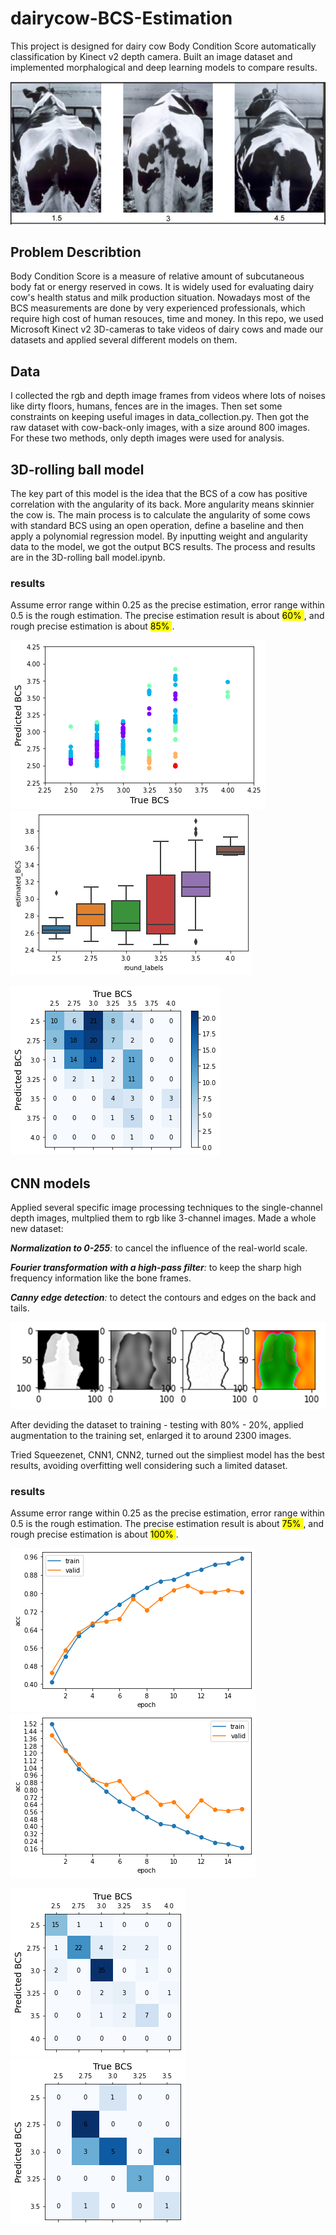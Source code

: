 # dairycow-BCS-Estimation
This project is designed for dairy cow Body Condition Score automatically classification by Kinect v2 depth camera. Built an image dataset and implemented morphalogical and deep learning models to compare results.

![](https://github.com/BobbyZ04/dairycow-BCS-classification/blob/main/cow_BCS.jpg)

## Problem Describtion
Body Condition Score is a measure of relative amount of subcutaneous body fat or energy reserved in cows. It is widely used for evaluating dairy cow's health status and milk production situation. Nowadays most of the BCS measurements are done by very experienced professionals, which require high cost of human resouces, time and money. In this repo, we used Microsoft Kinect v2 3D-cameras to take videos of dairy cows and made our datasets and applied several different models on them.

## Data
I collected the rgb and depth image frames from videos where lots of noises like dirty floors, humans, fences are in the images. Then set some constraints on keeping useful images in data_collection.py. Then got the raw dataset with cow-back-only images, with a size around 800 images. For these two methods, only depth images were used for analysis.

## 3D-rolling ball model
The key part of this model is the idea that the BCS of a cow has positive correlation with the angularity of its back. More angularity means skinnier the cow is.
The main process is to calculate the angularity of some cows with standard BCS using an open operation, define a baseline and then apply a polynomial regression model. By inputting weight and angularity data to the model, we got the output BCS results. The process and results are in the 3D-rolling ball model.ipynb.
### results
Assume error range within 0.25 as the precise estimation, error range within 0.5 is the rough estimation. The precise estimation result is about <mark> 60% </mark>, and rough precise estimation is about <mark> 85% </mark>.

![](https://github.com/BobbyZ04/dairycow-BCS-classification/blob/main/images/rollingball_result1.png)
![](https://github.com/BobbyZ04/dairycow-BCS-classification/blob/main/images/rollingball_result2.png)

![](https://github.com/BobbyZ04/dairycow-BCS-classification/blob/main/images/rollingball_result3.png)

## CNN models
Applied several specific image processing techniques to the single-channel depth images, multplied them to rgb like 3-channel images. Made a whole new dataset:

_**Normalization to 0-255**:_ to cancel the influence of the real-world scale.

_**Fourier transformation with a high-pass filter**:_ to keep the sharp high frequency information like the bone frames.

_**Canny edge detection**:_ to detect the contours and edges on the back and tails.

![](https://github.com/BobbyZ04/dairycow-BCS-classification/blob/main/multi-channels.png)

After deviding the dataset to training - testing with 80% - 20%, applied augmentation to the training set, enlarged it to around 2300 images.

Tried Squeezenet, CNN1, CNN2, turned out the simpliest model has the best results, avoiding overfitting well considering such a limited dataset.
### results
Assume error range within 0.25 as the precise estimation, error range within 0.5 is the rough estimation. The precise estimation result is about <mark> 75% </mark>, and rough precise estimation is about <mark> 100% </mark>.

![](https://github.com/BobbyZ04/dairycow-BCS-classification/blob/main/images/CNN_acc.png)
![](https://github.com/BobbyZ04/dairycow-BCS-classification/blob/main/images/CNN_loss.png)

![](https://github.com/BobbyZ04/dairycow-BCS-classification/blob/main/images/training_cm.png)
![](https://github.com/BobbyZ04/dairycow-BCS-classification/blob/main/images/testing_cm.png)

